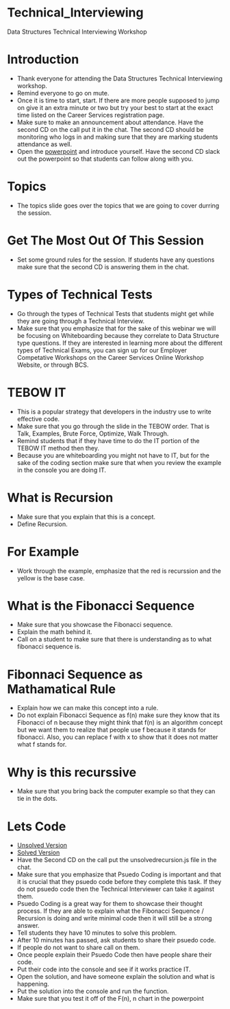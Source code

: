 # Technical_Interviewing

Data Structures Technical Interviewing Workshop

# Introduction

- Thank everyone for attending the Data Structures Technical Interviewing workshop.
- Remind everyone to go on mute.
- Once it is time to start, start. If there are more people supposed to jump on give it an extra minute or two but try your best to start at the exact time listed on the Career Services registration page.
- Make sure to make an announcement about attendance. Have the second CD on the call put it in the chat. The second CD should be monitoring who logs in and making sure that they are marking students attendance as well.
- Open the [powerpoint](https://docs.google.com/presentation/d/1o6lIiKLCqXbgf5KELf4QL-YreRrMnU4EyeElqNXsv2A/edit?usp=sharing) and introduce yourself. Have the second CD slack out the powerpoint so that students can follow along with you.

# Topics

- The topics slide goes over the topics that we are going to cover durring the session.

# Get The Most Out Of This Session

- Set some ground rules for the session. If students have any questions make sure that the second CD is answering them in the chat.

# Types of Technical Tests

- Go through the types of Technical Tests that students might get while they are going through a Technical Interview.
- Make sure that you emphasize that for the sake of this webinar we will be focusing on Whiteboarding because they correlate to Data Structure type questions. If they are interested in learning more about the different types of Technical Exams, you can sign up for our Employer Competative Workshops on the Career Services Online Workshop Website, or through BCS.

# TEBOW IT

- This is a popular strategy that developers in the industry use to write effective code.
- Make sure that you go through the slide in the TEBOW order. That is Talk, Examples, Brute Force, Optimize, Walk Through.
- Remind students that if they have time to do the IT portion of the TEBOW IT method then they.
- Because you are whiteboarding you might not have to IT, but for the sake of the coding section make sure that when you review the example in the console you are doing IT.

# What is Recursion

- Make sure that you explain that this is a concept.
- Define Recursion.

# For Example

- Work through the example, emphasize that the red is recurssion and the yellow is the base case.

# What is the Fibonacci Sequence

- Make sure that you showcase the Fibonacci sequence.
- Explain the math behind it.
- Call on a student to make sure that there is understanding as to what fibonacci sequence is.

# Fibonnaci Sequence as Mathamatical Rule

- Explain how we can make this concept into a rule.
- Do not explain Fibonacci Sequence as f(n) make sure they know that its Fibonacci of n because they might think that f(n) is an algorithm concept but we want them to realize that people use f because it stands for fibonacci. Also, you can replace f with x to show that it does not matter what f stands for.

# Why is this recurssive

- Make sure that you bring back the computer example so that they can tie in the dots.

# Lets Code

- [Unsolved Version](https://github.com/msallam227/technical_interviewing/blob/master/02.%20Fibonacci%20Sequence/unsolvedrecursion.js)
- [Solved Version](https://github.com/msallam227/technical_interviewing/blob/master/02.%20Fibonacci%20Sequence/solvedrecursion.js)
- Have the Second CD on the call put the unsolvedrecursion.js file in the chat.
- Make sure that you emphasize that Psuedo Coding is important and that it is crucial that they psuedo code before they complete this task. If they do not psuedo code then the Technical Interviewer can take it against them.
- Psuedo Coding is a great way for them to showcase their thought process. If they are able to explain what the Fibonacci Sequence / Recursion is doing and write minimal code then it will still be a strong answer.
- Tell students they have 10 minutes to solve this problem.
- After 10 minutes has passed, ask students to share their psuedo code.
- If people do not want to share call on them.
- Once people explain their Psuedo Code then have people share their code.
- Put their code into the console and see if it works practice IT.
- Open the solution, and have someone explain the solution and what is happening.
- Put the solution into the console and run the function.
- Make sure that you test it off of the F(n), n chart in the powerpoint

